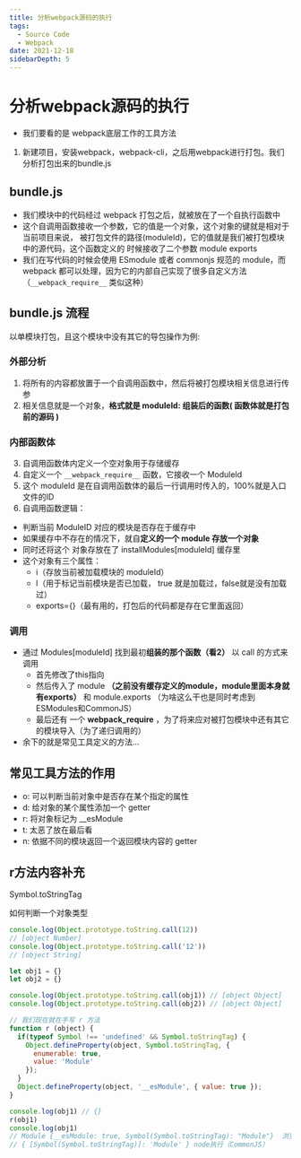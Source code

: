 ```yaml
---
title: 分析webpack源码的执行
tags:
  - Source Code
  - Webpack
date: 2021-12-18
sidebarDepth: 5
---
```

# 分析webpack源码的执行
- 我们要看的是 webpack底层工作的工具方法

1. 新建项目，安装webpack，webpack-cli，之后用webpack进行打包。我们分析打包出来的bundle.js


## bundle.js
- 我们模块中的代码经过 webpack 打包之后，就被放在了一个自执行函数中
- 这个自调用函数接收一个参数，它的值是一个对象，这个对象的键就是相对于当前项目来说，
  被打包文件的路径(moduleId)，它的值就是我们被打包模块中的源代码，这个函数定义的
  时候接收了二个参数 module exports
- 我们在写代码的时候会使用 ESmodule 或者 commonjs 规范的 module，而 webpack 都可以处理，因为它的内部自己实现了很多自定义方法（`__webpack_require__` 类似这种）

## bundle.js 流程
以单模块打包，且这个模块中没有其它的导包操作为例:
### 外部分析
1. 将所有的内容都放置于一个自调用函数中，然后将被打包模块相关信息进行传参
2. 相关信息就是一个对象，**格式就是 moduleId: 组装后的函数( 函数体就是打包前的源码 )**

### 内部函数体
3. 自调用函数体内定义一个空对象用于存储缓存
4. 自定义一个 `__webpack_require__` 函数，它接收一个 ModuleId
5. 这个 moduleId 是在自调用函数体的最后一行调用时传入的，100%就是入口文件的ID
6. 自调用函数逻辑：
  - 判断当前 ModuleID 对应的模块是否存在于缓存中
  - 如果缓存中不存在的情况下，就自**定义的一个 module 存放一个对象**
  - 同时还将这个 对象存放在了 installModules[moduleId] 缓存里
  - 这个对象有三个属性：
    + i（存放当前被加载模块的 moduleId）
    + l（用于标记当前模块是否已加载， true 就是加载过，false就是没有加载过）
    + exports={}（最有用的，打包后的代码都是存在它里面返回）

### 调用
  - 通过 Modules[moduleId] 找到最初**组装的那个函数（看2）** 以 call 的方式来调用
    + 首先修改了this指向
    + 然后传入了 module **（之前没有缓存定义的module，module里面本身就有exports）** 和 module.exports （为啥这么干也是同时考虑到ESModules和CommonJS）
    + 最后还有
  一个 __webpack_require__ ，为了将来应对被打包模块中还有其它的模块导入（为了递归调用的）
  - 余下的就是常见工具定义的方法...

## 常见工具方法的作用
- o: 可以判断当前对象中是否存在某个指定的属性
- d: 给对象的某个属性添加一个 getter
- r: 将对象标记为 __esModule
- t: 太恶了放在最后看
- n: 依据不同的模块返回一个返回模块内容的 getter

## r方法内容补充
Symbol.toStringTag

如何判断一个对象类型

```js
console.log(Object.prototype.toString.call(12))
// [object Number]
console.log(Object.prototype.toString.call('12'))
// [object String]

let obj1 = {}
let obj2 = {}

console.log(Object.prototype.toString.call(obj1)) // [object Object]
console.log(Object.prototype.toString.call(obj2)) // [object Object]

// 我们现在就在手写 r 方法
function r (object) {
  if(typeof Symbol !== 'undefined' && Symbol.toStringTag) {
    Object.defineProperty(object, Symbol.toStringTag, {
      enumerable: true,
      value: 'Module'
    });
  }
  Object.defineProperty(object, '__esModule', { value: true });
}

console.log(obj1) // {}
r(obj1)
console.log(obj1)
// Module {__esModule: true, Symbol(Symbol.toStringTag): "Module"}  浏览器执行（ESModule）
// { [Symbol(Symbol.toStringTag)]: 'Module' } node执行（CommonJS）
```

